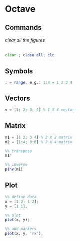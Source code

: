 # Octave

## Commands
###### clear all the figures
```octave
clear ; close all; clc
```

## Symbols
```octave
: = range, e.g.: 1:4 = 1 2 3 4
```

## Vectors
```octave
v = [1; 2; 3; 4] % 1 X 4 vector
```

## Matrix
```octave
m1 = [1 2; 3 4] % 2 X 2 matrix
m2 = [1:4; 3:6] % 2 X 4 matrix

%% transpose
m1'

%% inverse
pinv(m1)
```

## Plot
```octave
%% define data
x = [1 2; 1 2];
y = [1 1];

%% plot
plot(x, y);

%% add markers
plot(x, y, 'rx');
```
